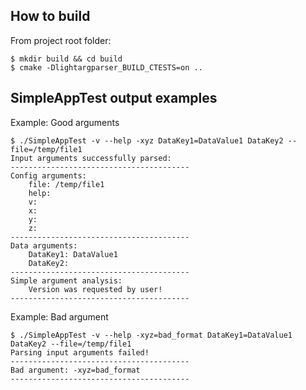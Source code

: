 ## How to build
From project root folder:
```
$ mkdir build && cd build 
$ cmake -Dlightargparser_BUILD_CTESTS=on ..
```

## SimpleAppTest output examples

Example: Good arguments
```
$ ./SimpleAppTest -v --help -xyz DataKey1=DataValue1 DataKey2 --file=/temp/file1
Input arguments successfully parsed:
----------------------------------------
Config arguments:
    file: /temp/file1
    help: 
    v: 
    x: 
    y: 
    z: 
----------------------------------------
Data arguments:
    DataKey1: DataValue1
    DataKey2: 
----------------------------------------
Simple argument analysis:
    Version was requested by user!
----------------------------------------
```
Example: Bad argument
```
$ ./SimpleAppTest -v --help -xyz=bad_format DataKey1=DataValue1 DataKey2 --file=/temp/file1
Parsing input arguments failed!
----------------------------------------
Bad argument: -xyz=bad_format
----------------------------------------
```
